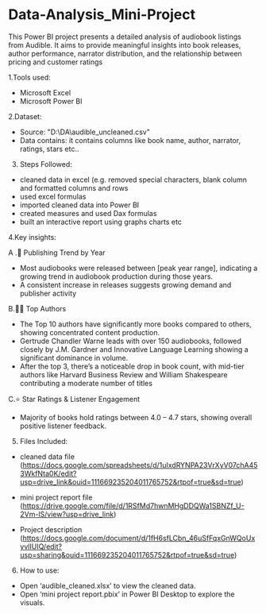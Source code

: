 # Data-Analysis_Mini-Project
This Power BI project presents a detailed analysis of audiobook listings from Audible. It aims to provide meaningful insights into book releases, author performance, narrator distribution, and the relationship between pricing and customer ratings

1.Tools used:
- Microsoft Excel
-	Microsoft Power BI

2.Dataset:
- Source: "D:\DA\audible_uncleaned.csv"
- Data contains: it contains columns like book name, author, narrator, ratings, stars etc..
3. Steps Followed:
- cleaned data in excel (e.g. removed special characters, blank column and formatted columns and rows
- used excel formulas
- imported cleaned data into Power BI
- created measures and used Dax formulas
- built an interactive report using graphs charts etc

4.Key insights:

A .📅 Publishing Trend by Year
- Most audiobooks were released between [peak year range], indicating a growing trend in audiobook production during those years.
- A consistent increase in releases suggests growing demand and publisher activity
  
B.👨‍💼 Top Authors
- The Top 10 authors have significantly more books compared to others, showing concentrated content production.
- Gertrude Chandler Warne leads with over 150 audiobooks, followed closely by J.M. Gardner and Innovative Language Learning showing a significant dominance in volume.
- After the top 3, there’s a noticeable drop in book count, with mid-tier authors like Harvard Business Review and William Shakespeare contributing a moderate number of titles
  
C.⭐ Star Ratings & Listener Engagement
- Majority of books hold ratings between 4.0 – 4.7 stars, showing overall positive listener feedback.

5. Files Included:
- cleaned data file (https://docs.google.com/spreadsheets/d/1uIxdRYNPA23VrXyV07chA453WkfNta0K/edit?usp=drive_link&ouid=111669235204011765752&rtpof=true&sd=true)

- mini project report file (https://drive.google.com/file/d/1RSfMd7hwnMHgDDQWa1SBNZf_U-2Vm-lS/view?usp=drive_link)

-	Project description (https://docs.google.com/document/d/1fH6sfLCbn_46uSfFqxGnWQoUxyvlIUIQ/edit?usp=sharing&ouid=111669235204011765752&rtpof=true&sd=true)

6. How to use:
- Open ‘audible_cleaned.xlsx’ to view the cleaned data.
- Open ‘mini project report.pbix’ in Power BI Desktop to explore the visuals.

